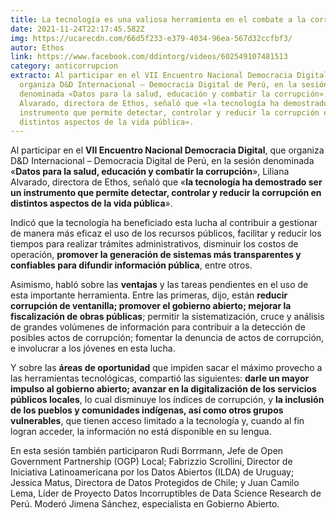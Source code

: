 ```yaml
---
title: La tecnología es una valiosa herramienta en el combate a la corrupción
date: 2021-11-24T22:17:45.582Z
img: https://ucarecdn.com/66d5f233-e379-4034-96ea-567d32ccfbf3/
autor: Ethos
link: https://www.facebook.com/ddintorg/videos/602549107481513
category: anticorrupcion
extracto: Al participar en el VII Encuentro Nacional Democracia Digital, que
  organiza D&D Internacional – Democracia Digital de Perú, en la sesión
  denominada «Datos para la salud, educación y combatir la corrupción», Liliana
  Alvarado, directora de Ethos, señaló que «la tecnología ha demostrado ser un
  instrumento que permite detectar, controlar y reducir la corrupción en
  distintos aspectos de la vida pública».
---
```

Al participar en el **VII Encuentro Nacional Democracia Digital**, que organiza D&D Internacional – Democracia Digital de Perú, en la sesión denominada «**Datos para la salud, educación y combatir la corrupción**», Liliana Alvarado, directora de Ethos, señaló que «**la tecnología ha demostrado ser un instrumento que permite detectar, controlar y reducir la corrupción en distintos aspectos de la vida pública**».

Indicó que la tecnología ha beneficiado esta lucha al contribuir a gestionar de manera más eficaz el uso de los recursos públicos, facilitar y reducir los tiempos para realizar trámites administrativos, disminuir los costos de operación, **promover la generación de sistemas más transparentes y confiables para difundir información pública**, entre otros.

Asimismo, habló sobre las **ventajas** y las tareas pendientes en el uso de esta importante herramienta. Entre las primeras, dijo, están **reducir corrupción de ventanilla; promover el gobierno abierto; mejorar la fiscalización de obras públicas**; permitir la sistematización, cruce y análisis de grandes volúmenes de información para contribuir a la detección de posibles actos de corrupción; fomentar la denuncia de actos de corrupción, e involucrar a los jóvenes en esta lucha.

Y sobre las **áreas de oportunidad** que impiden sacar el máximo provecho a las herramientas tecnológicas, compartió las siguientes: **darle un mayor impulso al gobierno abierto; avanzar en la digitalización de los servicios públicos locales**, lo cual disminuye los índices de corrupción, y **la inclusión de los pueblos y comunidades indígenas, así como otros grupos vulnerables**, que tienen acceso limitado a la tecnología y, cuando al fin logran acceder, la información no está disponible en su lengua.

En esta sesión también participaron Rudi Borrmann, Jefe de Open Government Partnership (OGP) Local; Fabrizzio Scrollini, Director de Iniciativa Latinoamericana por los Datos Abiertos (ILDA) de Uruguay; Jessica Matus, Directora de Datos Protegidos de Chile; y Juan Camilo Lema, Líder de Proyecto Datos Incorruptibles de Data Science Research de Perú. Moderó Jimena Sánchez, especialista en Gobierno Abierto.